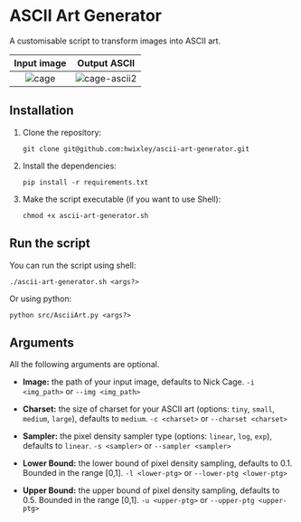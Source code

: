# ASCII Art Generator

A customisable script to transform images into ASCII art.

Input image             |  Output ASCII
:-------------------------:|:-------------------------:
![cage](https://github.com/hwixley/ascii-art-generator/assets/57837950/78999d39-c373-4e42-96c2-6f1556c5efbc) | ![cage-ascii2](https://github.com/hwixley/ascii-art-generator/assets/57837950/61314a88-f89e-4646-95b4-1a509ecc6cce)

## Installation

1. Clone the repository:
   ```
   git clone git@github.com:hwixley/ascii-art-generator.git
   ```
2. Install the dependencies:
   ```
   pip install -r requirements.txt
   ```
3. Make the script executable (if you want to use Shell):
   ```
   chmod +x ascii-art-generator.sh
   ```

## Run the script
You can run the script using shell:
```
./ascii-art-generator.sh <args?>
```
Or using python:
```
python src/AsciiArt.py <args?>
```

## Arguments
All the following arguments are optional.

- __Image:__ the path of your input image, defaults to Nick Cage.
`-i <img_path>` or `--img <img_path>`

- __Charset:__ the size of charset for your ASCII art (options: `tiny`, `small`, `medium`, `large`), defaults to `medium`.
`-c <charset>` or `--charset <charset>`

- __Sampler:__ the pixel density sampler type (options: `linear`, `log`, `exp`), defaults to `linear`.
`-s <sampler>` or `--sampler <sampler>`

- __Lower Bound:__ the lower bound of pixel density sampling, defaults to 0.1. Bounded in the range [0,1].
  `-l <lower-ptg>` or `--lower-ptg <lower-ptg>`

- __Upper Bound:__ the upper bound of pixel density sampling, defaults to 0.5. Bounded in the range [0,1].
`-u <upper-ptg>` or `--upper-ptg <upper-ptg>`
